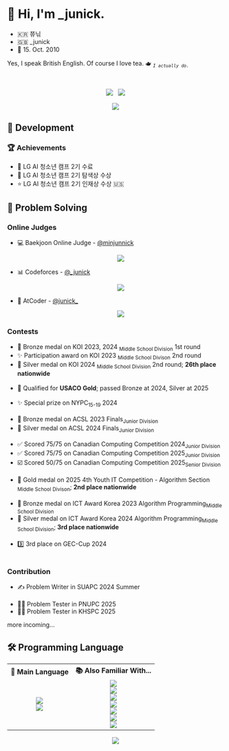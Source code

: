 <h1>👋 Hi, I'm _junick.</h1>

<ul>
	<li>🇰🇷 쮸닊</li>
	<li>🇬🇧 _junick</li>
	<li>🎂 15. Oct. 2010</li>
</ul>
<p>
Yes, I speak British English. Of course I love tea. 🫖 <sub><code><i>I actually do.</i></code></sub><br>
</p><br>

<p align="center">
	<a href="mailto:minjunnicky@gmail.com"><img src="https://img.shields.io/badge/Gmail-d14836?style=flat-square&logo=Gmail&logoColor=white&link=minjunnicky@gmail.com"/></a> &nbsp
	<a href="https://solved.ac/minjunnick" target="_blank"><img src="http://mazassumnida.wtf/api/mini/generate_badge?boj=minjunnick"></a>
</p>

<p align="center">
	<img src="https://github-readme-stats.vercel.app/api?username=junick1&show_icons=true&theme=dracula">
</p>

<h2>🔧 Development</h2>
<h3>🏆 Achievements</h3>
<ul>
 <li>📝 LG AI 청소년 캠프 2기 수료</li>
 <li>🔎 LG AI 청소년 캠프 2기 탐색상 수상</li>
 <li>⭐️ LG AI 청소년 캠프 2기 인재상 수상 🇺🇸</li>
</ul>

<h2>🤔 Problem Solving</h2>
<h3>Online Judges</h3>
<ul>
	<li>
		💻 Baekjoon Online Judge - <a href="https://solved.ac/profile/minjunnick">@minjunnick</a>
  		<p align="center"><a href="https://solved.ac/profile/minjunnick" target="_blank"><img src="https://github-readme-solvedac-hyp3rflow.vercel.app/api/?handle=minjunnick"></a></p>
	</li>
	<li>
		📊 Codeforces - <a href="https://codeforces.com/profile/_junick">@_junick</a>
		<p align="center"><a href="https://codeforces.com/profile/_junick"><img src="https://codeforces-readme-stats.vercel.app/api/card?username=_junick"></a></p>
	</li>
	<li>
		📧 AtCoder - <a href="https://atcoder.jp/users/junick_">@junick_</a>
		<p align="center"><a href="https://atcoder.jp/users/junick_" target="_blank"><img src="https://atcoder.junah.dev/v2/generate_badge?name=junick_"></a></p>
	</li>
</ul>

<h3>Contests</h3>
<ul>
	<!-- KOI -->
	<li>🥉 Bronze medal on KOI 2023, 2024 <sub>Middle School Division</sub> 1st round</li>
	<li>✨ Participation award on KOI 2023 <sub>Middle School Divison</sub> 2nd round</li>
	<li>🥈 Silver medal on KOI 2024 <sub>Middle School Division</sub> 2nd round; <b>26th place nationwide</b></li>
	<br>
	<!-- USACO -->
	<li>🥇 Qualified for <b>USACO Gold</b>; passed Bronze at 2024, Silver at 2025</li>
	<br>
	<!-- NYPC -->
	<li>✨ Special prize on NYPC<sub>15-19</sub> 2024</li>
	<br>
	<!-- ACSL -->
	<li>🥉 Bronze medal on ACSL 2023 Finals<sub>Junior Division</sub></li>
	<li>🥈 Silver medal on ACSL 2024 Finals<sub>Junior Division</sub></li>
	<br>
	<!-- CCC -->
	<li>✅ Scored 75/75 on Canadian Computing Competition 2024<sub>Junior Division</sub></li>
	<li>✅ Scored 75/75 on Canadian Computing Competition 2025<sub>Junior Division</sub></li>
	<li>☑️ Scored 50/75 on Canadian Computing Competition 2025<sub>Senior Division</sub></li>
	<br>
	<!-- Korea Information Technology Promotion Agency -->
 	<li>🥇 Gold medal on 2025 4th Youth IT Competition - Algorithm Section <sub>Middle School Divison</sub>; <b>2nd place nationwide</b></li>
	<br>
	<!-- ICT AWARD KOREA -->
	<li>🥉 Bronze medal on ICT Award Korea 2023 Algorithm Programming<sub>Middle School Division</sub></li>
	<li>🥈 Silver medal on ICT Award Korea 2024 Algorithm Programming<sub>Middle School Division</sub>; <b>3rd place nationwide</b></li>
	<br>
	<!-- GEC-Cup -->
	<li>3️⃣ 3rd place on GEC-Cup 2024</li><br>
</ul>

<h3>Contribution</h3>
<ul>
	<li>✍️ Problem Writer in SUAPC 2024 Summer</li>
	<br>
	<li>🧑‍💻 Problem Tester in PNUPC 2025</li>
	<li>🧑‍💻 Problem Tester in KHSPC 2025</li>
</ul>
more incoming...

<h2>🛠️ Programming Language</h2>

<table align="center">
	<tr>
		<th>💪 Main Language</th>
		<th>📚 Also Familiar With... </th>
	</tr>
	<tr>
		<td align="center">
			<img src="https://img.shields.io/badge/C++-00599C?style=for-the-badge&logo=c%2b%2b&logoColor=white"/><br>
			<img src="https://img.shields.io/badge/Python-3776AB?style=for-the-badge&logo=python&logoColor=white"/>
		</td>
		<td align="center">
			<img src="https://img.shields.io/badge/C-00599C?style=for-the-badge&logo=c&logoColor=white"/><br>
			<img src="https://img.shields.io/badge/C%23-239120?style=for-the-badge&logo=unity&logoColor=white"/><br>
			<img src="https://img.shields.io/badge/Java-ED8B00?style=for-the-badge&logo=openjdk&logoColor=white"/><br>
			<img src="https://img.shields.io/badge/HTML5-E34F26?style=for-the-badge&logo=html5&logoColor=white"/><br>
			<img src="https://img.shields.io/badge/CSS3-1572B6?style=for-the-badge&logo=css3&logoColor=white"/><br>
			<img src="https://img.shields.io/badge/JavaScript-F7DF1E?style=for-the-badge&logo=javascript&logoColor=black"/><br>
			<img src="https://img.shields.io/badge/Node.js-339933?style=for-the-badge&logo=nodedotjs&logoColor=white"/>
		</td>
	</tr>
</table>

<p align="center"><img src="https://github-readme-stats.vercel.app/api/top-langs/?username=junick1&layout=compact&theme=dracula"/></p>
